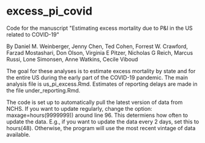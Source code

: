 # excess_pi_covid
Code for the manuscript "Estimating excess mortality due to P&I in the US related to COVID-19"

By Daniel M. Weinberger, Jenny Chen, Ted Cohen, Forrest W. Crawford, Farzad Mostashari, Don Olson, Virginia E Pitzer, Nicholas G Reich, Marcus Russi, Lone Simonsen, Anne Watkins, Cecile Viboud 

The goal for these analyses is to estimate excess mortality by state and for the entire US during the early part of the COVID-19 pandemic. The main analysis file is us_pi_excess.Rmd. Estimates of reporting delays are made in the file under_reporting.Rmd.

The code is set up to automatically pull the latest version of data from NCHS. If you want to update regularly, change the option: maxage=hours(9999999)) around line 96. This determiens how often to update the data. E.g., if you want to update the data every 2 days, set this to hours(48). Otherwise, the program will use the most recent vintage of data available.
